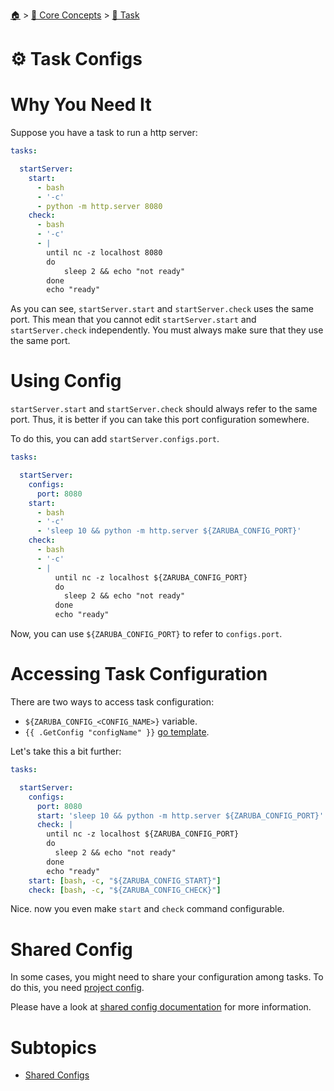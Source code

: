 <!--startTocHeader-->
[🏠](../../../README.md) > [🧠 Core Concepts](../../README.md) > [🔨 Task](../README.md)
# ⚙️ Task Configs
<!--endTocHeader-->

# Why You Need It

Suppose you have a task to run a http server:

```yaml
tasks:

  startServer:
    start:
      - bash
      - '-c'
      - python -m http.server 8080
    check:
      - bash
      - '-c'
      - |
        until nc -z localhost 8080
        do 
            sleep 2 && echo "not ready"
        done
        echo "ready"
```

As you can see, `startServer.start` and `startServer.check` uses the same port. This mean that you cannot edit `startServer.start` and `startServer.check` independently. You must always make sure that they use the same port.

# Using Config

`startServer.start` and `startServer.check` should always refer to the same port. Thus, it is better if you can take this port configuration somewhere.

To do this, you can add `startServer.configs.port`.

```yaml
tasks:

  startServer:
    configs:
      port: 8080
    start:
      - bash
      - '-c'
      - 'sleep 10 && python -m http.server ${ZARUBA_CONFIG_PORT}'
    check:
      - bash
      - '-c'
      - |
          until nc -z localhost ${ZARUBA_CONFIG_PORT}
          do 
            sleep 2 && echo "not ready"
          done
          echo "ready"
```

Now, you can use  `${ZARUBA_CONFIG_PORT}` to refer to `configs.port`.

# Accessing Task Configuration

There are two ways to access task configuration:

* `${ZARUBA_CONFIG_<CONFIG_NAME>}` variable.
* `{{ .GetConfig "configName" }}` [go template](../../go-template.md).

Let's take this a bit further:

```yaml
tasks:

  startServer:
    configs:
      port: 8080
      start: 'sleep 10 && python -m http.server ${ZARUBA_CONFIG_PORT}'
      check: | 
        until nc -z localhost ${ZARUBA_CONFIG_PORT}
        do 
          sleep 2 && echo "not ready"
        done
        echo "ready"
    start: [bash, -c, "${ZARUBA_CONFIG_START}"]
    check: [bash, -c, "${ZARUBA_CONFIG_CHECK}"]
```

Nice. now you even make `start` and `check` command configurable.

# Shared Config

In some cases, you might need to share your configuration among tasks. To do this, you need [project config](../../project/project-configs.md).

Please have a look at [shared config documentation](./shared-configs.md) for more information.


<!--startTocSubtopic-->
# Subtopics
- [Shared Configs](shared-configs.md)
<!--endTocSubtopic-->